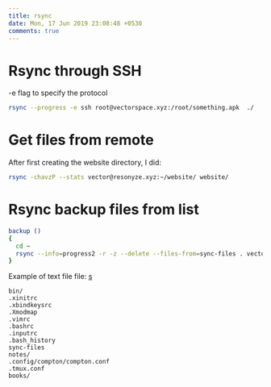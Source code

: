 ```yaml
---
title: rsync
date: Mon, 17 Jun 2019 23:08:48 +0530
comments: true
---
```


# Rsync through SSH
-e flag to specify the protocol

```sh
rsync --progress -e ssh root@vectorspace.xyz:/root/something.apk  ./
```

# Get files from remote
After first creating the website directory, I did:

```sh
rsync -chavzP --stats vector@resonyze.xyz:~/website/ website/
```

# Rsync backup files from list
```sh
backup ()
{
  cd ~
  rsync --info=progress2 -r -z --delete --files-from=sync-files . vector@resonyze.xyz:~/backup/
}
```

Example of text file file: [s](vfile:sync-file.md)

```
bin/
.xinitrc
.xbindkeysrc
.Xmodmap
.vimrc
.bashrc
.inputrc
.bash_history
sync-files
notes/
.config/compton/compton.conf
.tmux.conf
books/
```
